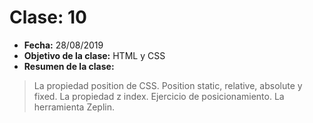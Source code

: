# Clase: 10
* **Fecha:** 28/08/2019
* **Objetivo de la clase:** HTML y CSS
* **Resumen de la clase:**
> La propiedad position de CSS. Position static, relative, absolute y fixed. La propiedad z index. Ejercicio de posicionamiento. La herramienta Zeplin. 